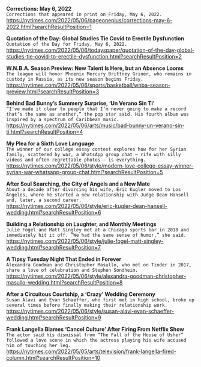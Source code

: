 **Corrections: May 6, 2022**\
`Corrections that appeared in print on Friday, May 6, 2022.`\
https://nytimes.com/2022/05/06/pageoneplus/corrections-may-6-2022.html?searchResultPosition=1

**Quotation of the Day: Global Studies Tie Covid to Erectile Dysfunction**\
`Quotation of the Day for Friday, May 6, 2022.`\
https://nytimes.com/2022/05/06/todayspaper/quotation-of-the-day-global-studies-tie-covid-to-erectile-dysfunction.html?searchResultPosition=2

**W.N.B.A. Season Preview: New Talent Is Here, but an Absence Looms**\
`The league will honor Phoenix Mercury Brittney Griner, who remains in custody in Russia, as its new season begins Friday.`\
https://nytimes.com/2022/05/06/sports/basketball/wnba-season-preview.html?searchResultPosition=3

**Behind Bad Bunny’s Summery Surprise, ‘Un Verano Sin Ti’**\
`“I’ve made it clear to people that I’m never going to make a record that’s the same as another,” the pop star said. His fourth album was inspired by a spectrum of Caribbean music.`\
https://nytimes.com/2022/05/06/arts/music/bad-bunny-un-verano-sin-ti.html?searchResultPosition=4

**My Plea for a Sixth Love Language**\
`The winner of our college essay contest explores how for her Syrian family, scattered by war, a WhatsApp group chat — rife with silly videos and often regrettable photos — is everything.`\
https://nytimes.com/2022/05/06/style/modern-love-college-essay-winner-syrian-war-whatsapp-group-chat.html?searchResultPosition=5

**After Soul Searching, the City of Angels and a New Mate**\
`About a decade after divorcing his wife, Eric Kugler moved to Los Angeles, where he started a new relationship with Judge Dean Hansell and, later, a second career.`\
https://nytimes.com/2022/05/06/style/eric-kugler-dean-hansell-wedding.html?searchResultPosition=6

**Building a Relationship on Laughter, and Monthly Meetings**\
`Julie Fogel and Matt Singley met at a Chicago sports bar in 2018 and immediately hit it off. “We had the same sense of humor,” she said.`\
https://nytimes.com/2022/05/06/style/julie-fogel-matt-singley-wedding.html?searchResultPosition=7

**A Tipsy Tuesday Night That Ended in Forever**\
`Alexandra Goodman and Christopher Masullo, who met on Tinder in 2017, share a love of celebration and Stephen Sondheim.`\
https://nytimes.com/2022/05/06/style/alexandra-goodman-christopher-masullo-wedding.html?searchResultPosition=8

**After a Circuitous Courtship, a ‘Crazy’ Wedding Ceremony**\
`Susan Alavi and Evan Schaeffer, who first met in high school, broke up several times before finally making their relationship work.`\
https://nytimes.com/2022/05/06/style/susan-alavi-evan-schaeffer-wedding.html?searchResultPosition=9

**Frank Langella Blames ‘Cancel Culture’ After Firing From Netflix Show**\
`The actor said his dismissal from “The Fall of the House of Usher” followed a love scene in which the actress playing his wife accused him of touching her leg.`\
https://nytimes.com/2022/05/05/arts/television/frank-langella-fired-column.html?searchResultPosition=10

